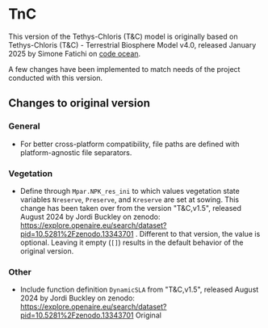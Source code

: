 # TnC

This version of the Tethys-Chloris (T&C) model is originally based on Tethys-Chloris (T&C) - Terrestrial Biosphere Model v4.0, released January 2025 by Simone Fatichi on [code ocean](https://codeocean.com/capsule/0294088/tree/v4).

A few changes have been implemented to match needs of the project conducted with this version.

## Changes to original version

### General
* For better cross-platform compatibility, file paths are defined with platform-agnostic file separators.

### Vegetation
* Define through `Mpar.NPK_res_ini` to which values vegetation state variables
`Nreserve`, `Preserve`, and `Kreserve` are set at sowing. This change has been
taken over from the version "T&C,v1.5", released August 2024 by Jordi Buckley on zenodo: https://explore.openaire.eu/search/dataset?pid=10.5281%2Fzenodo.13343701 . Different to that version, the value is optional. Leaving it empty (`[]`)
results in the default behavior of the original version.

### Other
* Include function definition `DynamicSLA` from "T&C,v1.5", released August 2024 by Jordi Buckley on zenodo: https://explore.openaire.eu/search/dataset?pid=10.5281%2Fzenodo.13343701
Original
